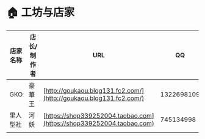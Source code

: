 # 🏠 工坊与店家

| 店家名称 | 店长/制作者 | URL | QQ | 营业状态 |
| ---- | ------ | --- | -- | --- |
|GKO   |豪華王   |[http://goukaou.blog131.fc2.com/](http://goukaou.blog131.fc2.com/)|1322698109|true|
|里人型社|河妖|[https://shop339252004.taobao.com](https://shop339252004.taobao.com)|745134998|true|
|      |        |     |    |     |

